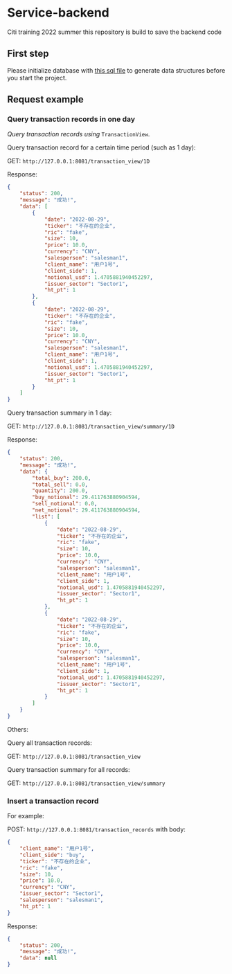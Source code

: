 # Service-backend
Citi training 2022 summer
this repository is build to save the backend code

## First step

Please initialize database with [this sql file](./src/main/resources/sql/citi.sql) to generate data structures before you start the project.

## Request example

### Query transaction records in one day

*Query transaction records using* `TransactionView`.

Query transaction record for a certain time period (such as 1 day):

GET: `http://127.0.0.1:8081/transaction_view/1D`

Response:

```json
{
    "status": 200,
    "message": "成功!",
    "data": [
        {
            "date": "2022-08-29",
            "ticker": "不存在的企业",
            "ric": "fake",
            "size": 10,
            "price": 10.0,
            "currency": "CNY",
            "salesperson": "salesman1",
            "client_name": "用户1号",
            "client_side": 1,
            "notional_usd": 1.4705881940452297,
            "issuer_sector": "Sector1",
            "ht_pt": 1
        },
        {
            "date": "2022-08-29",
            "ticker": "不存在的企业",
            "ric": "fake",
            "size": 10,
            "price": 10.0,
            "currency": "CNY",
            "salesperson": "salesman1",
            "client_name": "用户1号",
            "client_side": 1,
            "notional_usd": 1.4705881940452297,
            "issuer_sector": "Sector1",
            "ht_pt": 1
        }
    ]
}
```

Query transaction summary in 1 day:

GET: `http://127.0.0.1:8081/transaction_view/summary/1D`

Response:

```json
{
    "status": 200,
    "message": "成功!",
    "data": {
        "total_buy": 200.0,
        "total_sell": 0.0,
        "quantity": 200.0,
        "buy_notional": 29.411763880904594,
        "sell_notional": 0.0,
        "net_notional": 29.411763880904594,
        "list": [
            {
                "date": "2022-08-29",
                "ticker": "不存在的企业",
                "ric": "fake",
                "size": 10,
                "price": 10.0,
                "currency": "CNY",
                "salesperson": "salesman1",
                "client_name": "用户1号",
                "client_side": 1,
                "notional_usd": 1.4705881940452297,
                "issuer_sector": "Sector1",
                "ht_pt": 1
            },
            {
                "date": "2022-08-29",
                "ticker": "不存在的企业",
                "ric": "fake",
                "size": 10,
                "price": 10.0,
                "currency": "CNY",
                "salesperson": "salesman1",
                "client_name": "用户1号",
                "client_side": 1,
                "notional_usd": 1.4705881940452297,
                "issuer_sector": "Sector1",
                "ht_pt": 1
            }
        ]
    }
}
```

Others:

Query all transaction records:

GET: `http://127.0.0.1:8081/transaction_view`

Query transaction summary for all records:

GET: `http://127.0.0.1:8081/transaction_view/summary`

### Insert a transaction record

For example:

POST: `http://127.0.0.1:8081/transaction_records` with body:

```json
{
    "client_name": "用户1号",
    "client_side": "buy",
    "ticker": "不存在的企业",
    "ric": "fake",
    "size": 10,
    "price": 10.0,
    "currency": "CNY",
    "issuer_sector": "Sector1",
    "salesperson": "salesman1",
    "ht_pt": 1
}
```

Response:

```json
{
    "status": 200,
    "message": "成功!",
    "data": null
}
```
